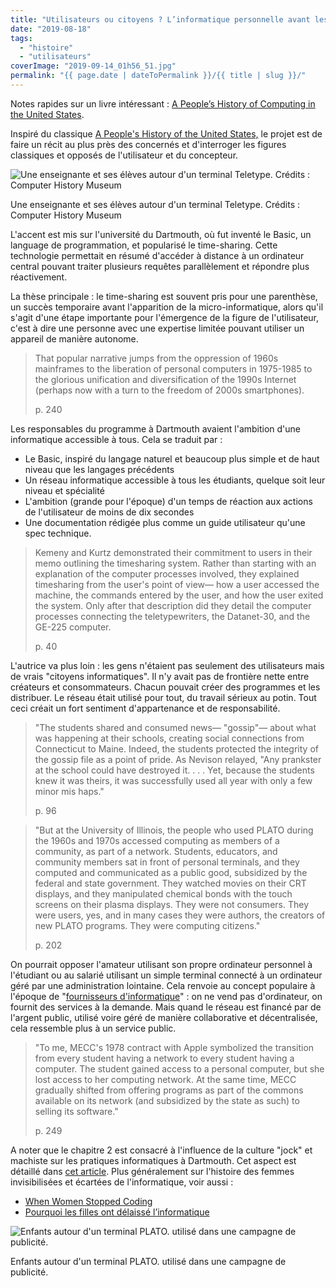 ```yaml
---
title: "Utilisateurs ou citoyens ? L’informatique personnelle avant les années 80"
date: "2019-08-18"
tags:
  - "histoire"
  - "utilisateurs"
coverImage: "2019-09-14_01h56_51.jpg"
permalink: "{{ page.date | dateToPermalink }}/{{ title | slug }}/"
---
```


Notes rapides sur un livre intéressant : [A People’s History of Computing in the United States](https://www.hup.harvard.edu/catalog.php?isbn=9780674970977).

Inspiré du classique [A People's History of the United States,](https://en.wikipedia.org/wiki/A_People%27s_History_of_the_United_States) le projet est de faire un récit au plus près des concernés et d'interroger les figures classiques et opposés de l'utilisateur et du concepteur.

![Une enseignante et ses élèves autour d'un terminal Teletype. Crédits : Computer History Museum](/assets/images/2019-09-14_01h56_51.jpg)

Une enseignante et ses élèves autour d'un terminal Teletype. Crédits : Computer History Museum

L'accent est mis sur l'université du Dartmouth, où fut inventé le Basic, un language de programmation, et popularisé le time-sharing. Cette technologie permettait en résumé d'accéder à distance à un ordinateur central pouvant traiter plusieurs requêtes parallèlement et répondre plus réactivement.

La thèse principale : le time-sharing est souvent pris pour une parenthèse, un succès temporaire avant l'apparition de la micro-informatique, alors qu'il s'agit d'une étape importante pour l'émergence de la figure de l'utilisateur, c'est à dire une personne avec une expertise limitée pouvant utiliser un appareil de manière autonome.

> That popular narrative jumps from the oppression of 1960s mainframes to the liberation of personal computers in 1975-1985 to the glorious unification and diversification of the 1990s Internet (perhaps now with a turn to the freedom of 2000s smartphones).
>
> p. 240

Les responsables du programme à Dartmouth avaient l'ambition d'une informatique accessible à tous. Cela se traduit par :

- Le Basic, inspiré du langage naturel et beaucoup plus simple et de haut niveau que les langages précédents
- Un réseau informatique accessible à tous les étudiants, quelque soit leur niveau et spécialité
- L'ambition (grande pour l'époque) d'un temps de réaction aux actions de l'utilisateur de moins de dix secondes
- Une documentation rédigée plus comme un guide utilisateur qu'une spec technique.

> Kemeny and Kurtz demonstrated their commitment to users in their memo outlining the timesharing system. Rather than starting with an explanation of the computer processes involved, they explained timesharing from the user's point of view— how a user accessed the machine, the commands entered by the user, and how the user exited the system. Only after that description did they detail the computer processes connecting the teletypewriters, the Datanet-30, and the GE-225 computer.
>
> p. 40

L'autrice va plus loin : les gens n'étaient pas seulement des utilisateurs mais de vrais "citoyens informatiques". Il n'y avait pas de frontière nette entre créateurs et consommateurs. Chacun pouvait créer des programmes et les distribuer. Le réseau était utilisé pour tout, du travail sérieux au potin. Tout ceci créait un fort sentiment d'appartenance et de responsabilité.

> "The students shared and consumed news— "gossip"— about what was happening at their schools, creating social connections from Connecticut to Maine. Indeed, the students protected the integrity of the gossip file as a point of pride. As Nevison relayed, "Any prankster at the school could have destroyed it. . . . Yet, because the students knew it was theirs, it was successfully used all year with only a few minor mis haps."
>
> p. 96

> "But at the University of Illinois, the people who used PLATO during the 1960s and 1970s accessed computing as members of a community, as part of a network. Students, educators, and community members sat in front of personal terminals, and they computed and communicated as a public good, subsidized by the federal and state government. They watched movies on their CRT displays, and they manipulated chemical bonds with the touch screens on their plasma displays. They were not consumers. They were users, yes, and in many cases they were authors, the creators of new PLATO programs. They were computing citizens."
>
> p. 202

On pourrait opposer l'amateur utilisant son propre ordinateur personnel à l'étudiant ou au salarié utilisant un simple terminal connecté à un ordinateur géré par une administration lointaine. Cela renvoie au concept populaire à l'époque de "[fournisseurs d'informatique](https://en.wikipedia.org/wiki/Utility_computing)" : on ne vend pas d'ordinateur, on fournit des services à la demande. Mais quand le réseau est financé par de l'argent public, utilisé voire géré de manière collaborative et décentralisée, cela ressemble plus à un service public.

> "To me, MECC's 1978 contract with Apple symbolized the transition from every student having a network to every student having a computer. The student gained access to a personal computer, but she lost access to her computing network. At the same time, MECC gradually shifted from offering programs as part of the commons available on its network (and subsidized by the state as such) to selling its software."
>
> p. 249

A noter que le chapitre 2 est consacré à l'influence de la culture "jock" et machiste sur les pratiques informatiques à Dartmouth. Cet aspect est détaillé dans [cet article](https://slate.com/technology/2018/11/dartmouth-basic-computer-programmers-tech-bros.html). Plus généralement sur l'histoire des femmes invisibilisées et écartées de l'informatique, voir aussi :

- [When Women Stopped Coding](https://www.npr.org/sections/money/2014/10/21/357629765/when-women-stopped-coding?t=1566130798081)
- [Pourquoi les filles ont délaissé l’informatique](https://theconversation.com/pourquoi-les-filles-ont-delaisse-linformatique-110940)

![Enfants autour d'un terminal PLATO. utilisé dans une campagne de publicité.](/assets/images/2019-12-03_20h31_49-1024x696.jpg)

Enfants autour d'un terminal PLATO. utilisé dans une campagne de publicité.

